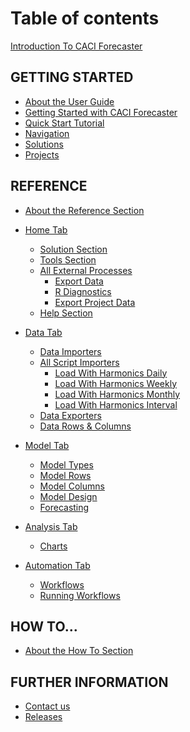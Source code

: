 # Table of contents

[Introduction To CACI Forecaster](README.md)

<!--* [CACI Forecaster Overview](Overview.md)-->

## GETTING STARTED
* [About the User Guide](getting-started/user-guide.md)
* [Getting Started with CACI Forecaster](getting-started/Getting-started.md)
* [Quick Start Tutorial](getting-started/Tutorial.md)
* [Navigation](getting-started/Navigation.md)
* [Solutions](getting-started/Solution.md)
* [Projects](getting-started/Projects.md)

## REFERENCE
* [About the Reference Section](reference/reference.md)
* [Home Tab](reference/Home/Home.md)
    * [Solution Section](reference/Home/Home-Solution.md)
    * [Tools Section](reference/Home/Home-Tools.md)
    * [All External Processes](reference/Home/External-Processes/External-Processes.md)
        - [Export Data](reference/Home/External-Processes/Export-Data.md)
        - [R Diagnostics](reference/Home/External-Processes/R-Diagnostics.md)
        - [Export Project Data](reference/Home/External-Processes/Export-Project-Data.md)
    * [Help Section](reference/Home/Home-Help.md) 
 
* [Data Tab](reference/Data/Data.md)
    * [Data Importers](reference/Data/Data-Importers.md)
    * [All Script Importers](reference/Data/Importers/Importers.md)
        * [Load With Harmonics Daily](reference/Data/Importers/Load-With-Harmonics-Daily.md)
        * [Load With Harmonics Weekly](reference/Data/Importers/Load-With-Harmonics-Weekly.md)
        * [Load With Harmonics Monthly](reference/Data/Importers/Load-With-Harmonics-Monthly.md)
        * [Load With Harmonics Interval](reference/Data/Importers/Load-With-Harmonics-Interval.md)
    * [Data Exporters](reference/Data/Data-Exporters.md)
    * [Data Rows & Columns](reference/Data/Data-Rows-Columns.md)

* [Model Tab](reference/Forecasting/Forecasting-Overview.md)
    * [Model Types](reference/Forecasting/Model-Type.md)
    * [Model Rows](reference/Forecasting/Model-Rows.md)
    * [Model Columns](reference/Forecasting/Model-Columns.md)
    * [Model Design](reference/Forecasting/Model-Design.md)
    * [Forecasting](reference/Forecasting/Forecasting-ribbon.md)
  
* [Analysis Tab]()
    * [Charts](reference/Analysis/Charts-And-Error-Metrics.md)

* [Automation Tab](reference/Automation/Automation.md)
    * [Workflows](reference/Automation/Workflows.md)
    * [Running Workflows](reference/Automation/Running-workflows.md)


## HOW TO...
* [About the How To Section](how-to/how-to.md)

<!--
* [Choose the Best Forecasting Model](use-cases/Forecast-Models-Overview.md)
* [Use Marketing Type Delays](use-cases/Delays.md)
* [Do Interval Forecasting](use-cases/Interval-Forecasting.md)
* [Use Decomposition Models](use-cases/Decomposition-Models.md)
-->

<!--
* [Forecasting Course]()
    * [Introduction to Forecasting]()
        * [Forecasts – usefulness and limitations](reference/part-i/writing-is-nice.md)
        * [Models](reference/part-i/gitbook-is-nice.md)
        * [Model and forecast quality](GettingStarted/GettingStarted.md#Projects)
        * [From simple to complex models](GettingStarted/GettingStarted.md#Projects)
        * [Seasonal models in Forecaster](GettingStarted/GettingStarted.md#Projects)

    * [Regression Models](reference/part-i/README.md)
        * [Regression models – theory and practice](reference/part-i/writing-is-nice.md)
        * [Derived columns, ranges, overfitting](reference/part-i/gitbook-is-nice.md)
        * [Custom models and importation processes](GettingStarted/GettingStarted.md#Projects)

    * [Dealing with Time](reference/part-i/README.md)
        * [Advanced regression modelling](reference/part-i/writing-is-nice.md)
        * [Pure time series models](reference/part-i/gitbook-is-nice.md)
        * [Decomposition forecasting](GettingStarted/GettingStarted.md#Projects)

    * [Automation and further Algorithms](reference/part-i/README.md)
        * [Automation: using workflows](reference/part-i/writing-is-nice.md)
        * [Forecasting at interval level](reference/part-i/gitbook-is-nice.md)
        * [Decision Trees, Random Forests and Neural Networks](GettingStarted/GettingStarted.md#Projects)
    * [Client’s current forecasting models and any bespoke models and data connectivity](GettingStarted/GettingStarted.md#Projects)
-->

## FURTHER INFORMATION

* [Contact us](extra/contact-us.md)
* [Releases](extra/releases.md)

<!--
## TEMPORARY
* [We love feedback](extra/we-love-feedback.md)
* [Markdown examples (temp)](extra/markdown-examples.md)
-->